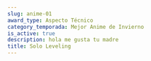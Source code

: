 ```yaml
---
slug: anime-01
award_type: Aspecto Técnico
category_temporada: Mejor Anime de Invierno
is_active: true
description: hola me gusta tu madre
title: Solo Leveling
---
```

